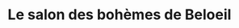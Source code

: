 ---
title: "Le salon des bohèmes de Beloeil"
url: /beloeil/le-salon-des-bohemes-de-beloeil/
shop: hairdresser
---